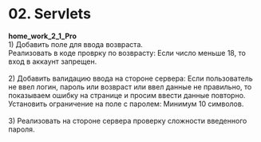 <h1> 02. Servlets </h1>

<p>
<b> home_work_2_1_Pro </b><br>
1) Добавить поле для ввода возвраста.<br>
Реализовать в коде проврку по возврасту: Если число меньше 18, то вход в аккаунт запрещен.<br>
<br>
2) Добавить валидацию ввода на стороне сервера: Если пользователь не ввел логин, пароль или возвраст или ввел данные не правильно, то показываем ошибку на странице и просим ввести данные повторно.<br>
Установить ограничение на поле с паролем: Минимум 10 символов.<br>
<br>
3) Реализовать на стороне сервера проверку сложности введенного пароля.
</p>

